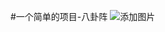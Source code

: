 #一个简单的项目-八卦阵
![添加图片](https://github.com/gdgbd/html5-css3-demo1/blob/master/%E5%85%AB%E5%8D%A6%E9%98%B5.png)
